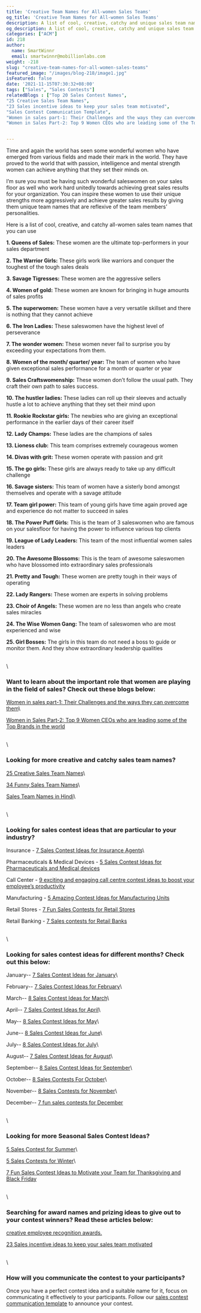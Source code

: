 ```yaml
---
title: 'Creative Team Names for All-women Sales Teams'
og_title: 'Creative Team Names for All-women Sales Teams'
description: A list of cool, creative, catchy and unique sales team names for all-women sales teams
og_description: A list of cool, creative, catchy and unique sales team names for all-women sales teams
categories: ["ACM"]
id: 218
author:
  name: SmartWinnr
  email: smartwinnr@mobillionlabs.com
weight: -218
slug: "creative-team-names-for-all-women-sales-teams"
featured_image: "/images/blog-218/image1.jpg"
isFeatured: false
date: '2021-11-15T07:30:32+08:00'
tags: ["Sales", "Sales Contests"]
relatedBlogs : ["Top 20 Sales Contest Names",
"25 Creative Sales Team Names",
"23 Sales incentive ideas to keep your sales team motivated",
"Sales Contest Communication Template",
"Women in sales part-1: Their Challenges and the ways they can overcome them",
"Women in Sales Part-2: Top 9 Women CEOs who are leading some of the Top Brands in the world"]


---
```


Time and again the world has seen some wonderful women who have emerged from various fields and made their mark in the world. They have proved to the world that with passion, intelligence and mental strength women can achieve anything that they set their minds on.

I’m sure you must be having such wonderful saleswomen on your sales floor as well who work hard unitedly towards achieving great sales results for your organization. You can inspire these women to use their unique strengths more aggressively and achieve greater sales results by giving them unique team names that are reflexive of the team members’ personalities. 

Here is a list of cool, creative, and catchy all-women sales team names that you can use

**1. Queens of Sales:** These women are the ultimate top-performers in your sales department

**2. The Warrior Girls:** These girls work like warriors and conquer the toughest of the tough sales deals

**3. Savage Tigresses:** These women are the aggressive sellers

**4. Women of gold:** These women are known for bringing in huge amounts of sales profits

**5. The superwomen:** These women have a very versatile skillset and there is nothing that they cannot achieve

**6. The Iron Ladies:** These saleswomen have the highest level of perseverance

**7. The wonder women:** These women never fail to surprise you by exceeding your expectations from them.

**8. Women of the month/ quarter/ year:** The team of women who have given exceptional sales performance for a month or quarter or year

**9. Sales Craftswomenship:** These women don’t follow the usual path. They craft their own path to sales success. 

**10. The hustler ladies:** These ladies can roll up their sleeves and actually hustle a lot to achieve anything that they set their mind upon

**11. Rookie Rockstar girls:** The newbies who are giving an exceptional performance in the earlier days of their career itself

**12. Lady Champs:** These ladies are the champions of sales 

**13. Lioness club:** This team comprises extremely courageous women

**14. Divas with grit:** These women operate with passion and grit

**15. The go girls:** These girls are always ready to take up any difficult challenge

**16. Savage sisters:** This team of women have a sisterly bond amongst themselves and operate with a savage attitude

**17. Team girl power:** This team of young girls have time again proved age and experience do not matter to succeed in sales

**18. The Power Puff Girls:** This is the team of 3 saleswomen who are famous on your salesfloor for having the power to influence various top clients

**19. League of Lady Leaders:** This team of the most influential women sales leaders

**20. The Awesome Blossoms:** This is the team of awesome saleswomen who have blossomed into extraordinary sales professionals

**21. Pretty and Tough:** These women are pretty tough in their ways of operating

**22. Lady Rangers:** These women are experts in solving problems

**23. Choir of Angels:** These women are no less than angels who create sales miracles

**24. The Wise Women Gang:** The team of saleswomen who are most experienced and wise

**25. Girl Bosses:** The girls in this team do not need a boss to guide or monitor them. And they show extraordinary leadership qualities

\
\

### Want to learn about the important role that women are playing in the field of sales? Check out these blogs below:

[Women in sales part-1: Their Challenges and the ways they can overcome them](https://smartwinnr.com/post/women-in-sales-part-1-their-challenges-and-the-ways-they-can-overcome-them/)\

[Women in Sales Part-2: Top 9 Women CEOs who are leading some of the Top Brands in the world](https://smartwinnr.com/post/women-in-sales-part-2-top-9-women-ceo-who-are-leading-some-of-the-top-brands-in-the-world/)

\
\

### Looking for more creative and catchy sales team names?

[25 Creative Sales Team Names](https://www.smartwinnr.com/post/25-creative-sales-team-names/)\

[34 Funny Sales Team Names](https://www.smartwinnr.com/post/funny-sales-team-names/)\

[Sales Team Names in Hindi](https://smartwinnr.com/post/sales-team-names-in-hindi/)\

\
\

### Looking for sales contest ideas that are particular to your industry?

Insurance - [7 Sales Contest Ideas for Insurance Agents](https://smartwinnr.com/post/sales-contests-for-the-insurance-agents/)\

Pharmaceuticals & Medical Devices - [5 Sales Contest Ideas for Pharmaceuticals and Medical devices](https://smartwinnr.com/post/5-sales-contests-for-pharma-and-medical-device-companies/)

Call Center - [9 exciting and engaging call centre contest ideas to boost your employee’s productivity](https://www.smartwinnr.com/post/9-exciting-and-engaging-call-center-contest-ideas-to-boost-your-employee-productivity/)

Manufacturing - [5 Amazing Contest Ideas for Manufacturing Units](https://smartwinnr.com/post/5-amazing-contest-ideas-for-manufacturing-units/)

Retail Stores - [7 Fun Sales Contests for Retail Stores](https://smartwinnr.com/post/7-fun-sales-contests-for-retail-stores/)

Retail Banking - [7 Sales contests for Retail Banks](https://smartwinnr.com/post/7-sales-contests-for-retail-banks/)

\
\

### Looking for sales contest ideas for different months? Check out this below:

January-- [7 Sales Contest Ideas for January](https://www.smartwinnr.com/post/7-sales-contest-ideas-for-january/)\

February-- [7 Sales Contest Ideas for February](https://www.smartwinnr.com/post/7-sales-contest-ideas-for-february/)\

March-- [8 Sales Contest Ideas for March](https://www.smartwinnr.com/post/8-sales-contest-ideas-for-march/)\

April-- [7 Sales Contest Ideas for April](https://www.smartwinnr.com/post/7-sales-contest-ideas-for-april/)\

May-- [8 Sales Contest Ideas for May](https://www.smartwinnr.com/post/8-sales-contest-ideas-for-may/)\ 

June-- [8 Sales Contest Ideas for June](https://www.smartwinnr.com/post/8-sales-contest-ideas-for-june/)\

July-- [8 Sales Contest Ideas for July](https://www.smartwinnr.com/post/8-sales-contest-ideas-for-july-2023/)\

August-- [7 Sales Contest Ideas for August](https://www.smartwinnr.com/post/7-sales-contest-ideas-for-august/)\

September-- [8 Sales Contest Ideas for September](https://www.smartwinnr.com/post/8-sales-contest-ideas-for-september/)\ 

October-- [8 Sales Contests For October](https://smartwinnr.com/post/8-sales-contests-for-october/)\

November-- [8 Sales Contests for November](https://smartwinnr.com/post/8-sales-contests-for-november/)\

December-- [7 fun sales contests for December](https://smartwinnr.com/post/7-fun-sales-contests-for-december/)

\
\

### Looking for more Seasonal Sales Contest Ideas?

[5 Sales Contest for Summer](https://smartwinnr.com/post/5-sales-contest-for-summer/)\

[5 Sales Contests for Winter](https://smartwinnr.com/post/sales-contests-for-winter/)\

[7 Fun Sales Contest Ideas to Motivate your Team for Thanksgiving and Black Friday](https://www.smartwinnr.com/post/7-fun-sales-contest-ideas-to-motivate-your-team-for-thanksgiving-and-black-friday/)

\
\

### Searching for award names and prizing ideas to give out to your contest winners? Read these articles below:

[creative employee recognition awards.](https://www.smartwinnr.com/post/creative-employee-recognition-award-names/)

[23 Sales incentive ideas to keep your sales team motivated](https://www.smartwinnr.com/post/sales-incentive-ideas-to-keep-your-sales-team-motivated/)

\
\

### How will you communicate the contest to your participants?

Once you have a perfect contest idea and a suitable name for it, focus on communicating it effectively to your participants. Follow our [sales contest communication template](https://www.smartwinnr.com/post/sales-contest-communication-template/) to announce your contest.

